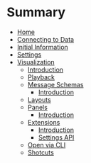 # Summary

- [Home](./home.md)
- [Connecting to Data](connecting-to-data.md)
- [Initial Information](./initial-information.md)
- [Settings](./settings.md)
- [Visualization]()
  - [Introduction](./visualization-introduction.md)
  - [Playback](./visualization-playback.md)
  - [Message Schemas]()
    - [Introduction](./visualization-message-schemas-introduction.md)
  - [Layouts](./visualization-layouts.md)
  - [Panels]()
    - [Introduction](./visualization-panels-introduction.md)
  - [Extensions]()
    - [Introduction](./visualization-extensions-introduction.md)
    - [Settings API](./visualization-extensions-settings-api.md)
  - [Open via CLI](./visualization-open-via-cli.md)
  - [Shotcuts](./visualization-shortcuts.md)
